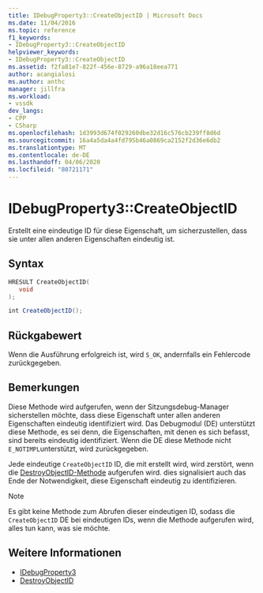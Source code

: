 ```yaml
---
title: IDebugProperty3::CreateObjectID | Microsoft Docs
ms.date: 11/04/2016
ms.topic: reference
f1_keywords:
- IDebugProperty3::CreateObjectID
helpviewer_keywords:
- IDebugProperty3::CreateObjectID
ms.assetid: f2fa81e7-822f-456e-8729-a96a18eea771
author: acangialosi
ms.author: anthc
manager: jillfra
ms.workload:
- vssdk
dev_langs:
- CPP
- CSharp
ms.openlocfilehash: 1d3993d674f029260dbe32d16c576cb239ff8d6d
ms.sourcegitcommit: 16a4a5da4a4fd795b46a0869ca2152f2d36e6db2
ms.translationtype: MT
ms.contentlocale: de-DE
ms.lasthandoff: 04/06/2020
ms.locfileid: "80721171"
---
```

# <a name="idebugproperty3createobjectid"></a>IDebugProperty3::CreateObjectID
Erstellt eine eindeutige ID für diese Eigenschaft, um sicherzustellen, dass sie unter allen anderen Eigenschaften eindeutig ist.

## <a name="syntax"></a>Syntax

```cpp
HRESULT CreateObjectID(
   void
);
```

```csharp
int CreateObjectID();
```

## <a name="return-value"></a>Rückgabewert
 Wenn die Ausführung erfolgreich ist, wird `S_OK`, andernfalls ein Fehlercode zurückgegeben.

## <a name="remarks"></a>Bemerkungen
 Diese Methode wird aufgerufen, wenn der Sitzungsdebug-Manager sicherstellen möchte, dass diese Eigenschaft unter allen anderen Eigenschaften eindeutig identifiziert wird. Das Debugmodul (DE) unterstützt diese Methode, es sei denn, die Eigenschaften, mit denen es sich befasst, sind bereits eindeutig identifiziert. Wenn die DE diese Methode nicht `E_NOTIMPL`unterstützt, wird zurückgegeben.

 Jede eindeutige `CreateObjectID` ID, die mit erstellt wird, wird zerstört, wenn die [DestroyObjectID-Methode](../../../extensibility/debugger/reference/idebugproperty3-destroyobjectid.md) aufgerufen wird. dies signalisiert auch das Ende der Notwendigkeit, diese Eigenschaft eindeutig zu identifizieren.

> [!NOTE]
> Es gibt keine Methode zum Abrufen dieser eindeutigen ID, sodass die `CreateObjectID` DE bei eindeutigen IDs, wenn die Methode aufgerufen wird, alles tun kann, was sie möchte.

## <a name="see-also"></a>Weitere Informationen
- [IDebugProperty3](../../../extensibility/debugger/reference/idebugproperty3.md)
- [DestroyObjectID](../../../extensibility/debugger/reference/idebugproperty3-destroyobjectid.md)
